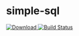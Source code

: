 # simple-sql

[ ![Download](https://api.bintray.com/packages/vpx/maven/simple-sql/images/download.svg) ](https://bintray.com/vpx/maven/simple-sql/_latestVersion) 
[![Build Status](https://travis-ci.org/Vulpine-IO/lib-simple-sql.svg?branch=development)](https://travis-ci.org/Vulpine-IO/lib-simple-sql)
